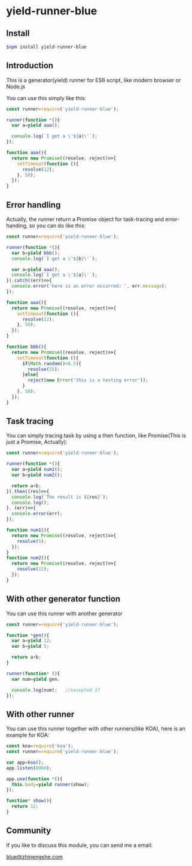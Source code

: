 # yield-runner-blue

## Install

```sh
$npm install yield-runner-blue
```

## Introduction
This is a generator(yield) runner for ES6 script, like modern browser or Node.js

You can use this simply like this:

```js
const runner=require('yield-runner-blue');

runner(function *(){
  var a=yield aaa();

  console.log(`I get a \'${a}\'`);
});

function aaa(){
  return new Promise((resolve, reject)=>{
    setTimeout(function (){
      resolve(12);
    }, 50);
  });
}
```

## Error handling
Actually, the runner return a Promise object for task-tracing and error-handing, so you can do like this:

```js
const runner=require('yield-runner-blue');

runner(function *(){
  var b=yield bbb();
  console.log(`I get a \'${b}\'`);

  var a=yield aaa();
  console.log(`I get a \'${a}\'`);
}).catch((err)=>{
  console.error('here is an error occurred: ', err.message);
});

function aaa(){
  return new Promise((resolve, reject)=>{
    setTimeout(function (){
      resolve(12);
    }, 50);
  });
}

function bbb(){
  return new Promise((resolve, reject)=>{
    setTimeout(function (){
      if(Math.random()<0.5){
        resolve(55);
      }else{
        reject(new Error('this is a testing error'));
      }
    }, 50);
  });
}
```

## Task tracing
You can simply tracing task by using a then function, like Promise(This is just a Promise, Actually):

```js
const runner=require('yield-runner-blue');

runner(function *(){
  var a=yield num1();
  var b=yield num2();

  return a+b;
}).then((res)=>{
  console.log(`The result is ${res}`);
  console.log();
}, (err)=>{
  console.error(err);
});

function num1(){
  return new Promise((resolve, reject)=>{
    resolve(5);
  });
}
function num2(){
  return new Promise((resolve, reject)=>{
    resolve(12);
  });
}
```

## With other generator function
You can use this runner with another generator

```js
const runner=require('yield-runner-blue');

function *gen(){
  var a=yield 12;
  var b=yield 5;

  return a+b;
}

runner(function* (){
  var num=yield gen;

  console.log(num);   //excepted 17
});
```

## With other runner
You can use this runner together with other runners(like KOA), here is an example for KOA:

```js
const koa=require('koa');
const runner=require('yield-runner-blue');

var app=koa();
app.listen(8080);

app.use(function *(){
  this.body=yield runner(show);
});

function* show(){
  return 12;
}
```

## Community
If you like to discuss this module, you can send me a email:

[blue@zhinengshe.com](mailto:blue@zhinengshe.com)
